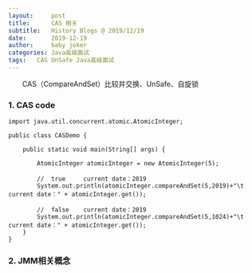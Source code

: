 ```yaml
---
layout:     post
title:      CAS 相关
subtitle:   History Blogs @ 2019/12/19
date:       2019-12-19
author:     baby joker
categories:	Java高级面试
tags:	CAS UnSafe Java高级面试
---
```

　　CAS（CompareAndSet）比较并交换、UnSafe、自旋锁











### 1. CAS code ##

```
import java.util.concurrent.atomic.AtomicInteger;

public class CASDemo {

    public static void main(String[] args) {

        AtomicInteger atomicInteger = new AtomicInteger(5);
		
		//	true	 current date：2019
        System.out.println(atomicInteger.compareAndSet(5,2019)+"\t current date：" + atomicInteger.get());
        
		//	false	 current date：2019
        System.out.println(atomicInteger.compareAndSet(5,1024)+"\t current date：" + atomicInteger.get());   
    }
}
```


### 2. JMM相关概念